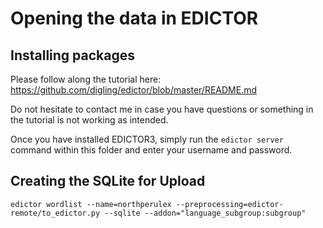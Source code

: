 # Opening the data in EDICTOR

## Installing packages

Please follow along the tutorial here: <https://github.com/digling/edictor/blob/master/README.md>

Do not hesitate to contact me in case you have questions or something in the tutorial is not working as intended.

Once you have installed EDICTOR3, simply run the `edictor server` command within this folder and enter your username and password.

## Creating the SQLite for Upload

`edictor wordlist --name=northperulex --preprocessing=edictor-remote/to_edictor.py --sqlite --addon="language_subgroup:subgroup"`

